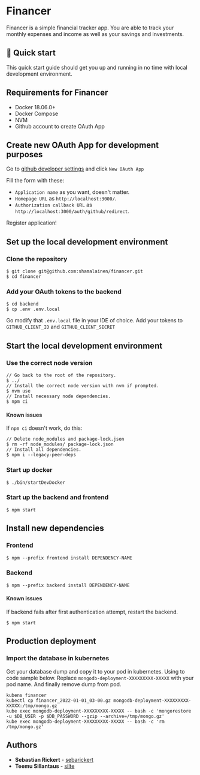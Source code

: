 # Financer

Financer is a simple financial tracker app. You are able to track your monthly expenses and income as well as your savings and investments.

## 🚀 Quick start

This quick start guide should get you up and running in no time with local development environment.

## Requirements for Financer

- Docker 18.06.0+
- Docker Compose
- NVM
- Github account to create OAuth App

## Create new OAuth App for development purposes

Go to [github developer settings](https://github.com/settings/developers) and click `New OAuth App`

Fill the form with these:

- `Application name` as you want, doesn't matter.
- `Homepage URL` as `http://localhost:3000/`.
- `Authorization callback URL` as `http://localhost:3000/auth/github/redirect`.

Register application!

## Set up the local development environment

### Clone the repository

```
$ git clone git@github.com:shamalainen/financer.git
$ cd financer
```

### Add your OAuth tokens to the backend

```
$ cd backend
$ cp .env .env.local
```

Go modify that `.env.local` file in your IDE of choice. Add your tokens to `GITHUB_CLIENT_ID` and `GITHUB_CLIENT_SECRET`

## Start the local development environment

### Use the correct node version

```
// Go back to the root of the repository.
$ ../
// Install the correct node version with nvm if prompted.
$ nvm use
// Install necessary node dependencies.
$ npm ci
```

#### Known issues

If `npm ci` doesn't work, do this:

```
// Delete node_modules and package-lock.json
$ rm -rf node_modules/ package-lock.json
// Install all dependencies.
$ npm i --legacy-peer-deps
```

### Start up docker

```
$ ./bin/startDevDocker
```

### Start up the backend and frontend

```
$ npm start
```

## Install new dependencies

### Frontend

```
$ npm --prefix frontend install DEPENDENCY-NAME
```

### Backend

```
$ npm --prefix backend install DEPENDENCY-NAME
```

#### Known issues

If backend fails after first authentication attempt, restart the backend.

```
$ npm start
```

## Production deployment

### Import the database in kubernetes

Get your database dump and copy it to your pod in kubernetes. Using to code sample below. Replace `mongodb-deployment-XXXXXXXXX-XXXXX` with your pod name. And finally remove dump from pod.

```
kubens financer
kubectl cp financer_2022-01-01_03-00.gz mongodb-deployment-XXXXXXXXX-XXXXX:/tmp/mongo.gz
kube exec mongodb-deployment-XXXXXXXXX-XXXXX -- bash -c 'mongorestore  -u $DB_USER -p $DB_PASSWORD --gzip --archive=/tmp/mongo.gz'
kube exec mongodb-deployment-XXXXXXXXX-XXXXX -- bash -c 'rm /tmp/mongo.gz'

```

## Authors

- **Sebastian Rickert** - [sebarickert](https://github.com/sebarickert)
- **Teemu Sillantaus** - [silte](https://github.com/silte)
